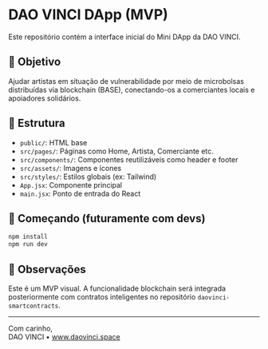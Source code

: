 # DAO VINCI DApp (MVP)

Este repositório contém a interface inicial do Mini DApp da DAO VINCI.

## 🌱 Objetivo

Ajudar artistas em situação de vulnerabilidade por meio de microbolsas distribuídas via blockchain (BASE), conectando-os a comerciantes locais e apoiadores solidários.

## 📁 Estrutura

- `public/`: HTML base
- `src/pages/`: Páginas como Home, Artista, Comerciante etc.
- `src/components/`: Componentes reutilizáveis como header e footer
- `src/assets/`: Imagens e ícones
- `src/styles/`: Estilos globais (ex: Tailwind)
- `App.jsx`: Componente principal
- `main.jsx`: Ponto de entrada do React

## 🚀 Começando (futuramente com devs)

```bash
npm install
npm run dev
```

## 🧠 Observações

Este é um MVP visual. A funcionalidade blockchain será integrada posteriormente com contratos inteligentes no repositório `daovinci-smartcontracts`.

---
Com carinho,  
DAO VINCI • www.daovinci.space